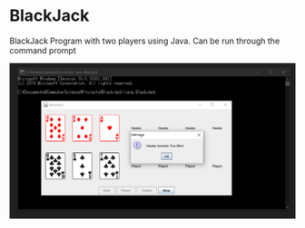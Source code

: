 # BlackJack
 BlackJack Program with two players using Java.
 Can be run through the command prompt

![alt text](BlackJack.png)
